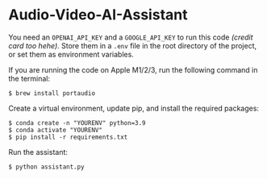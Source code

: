 # Audio-Video-AI-Assistant

You need an `OPENAI_API_KEY` and a `GOOGLE_API_KEY` to run this code _(credit card too hehe)_. Store them in a `.env` file in the root directory of the project, or set them as environment variables.


If you are running the code on Apple M1/2/3, run the following command in the terminal:

```
$ brew install portaudio
```

Create a virtual environment, update pip, and install the required packages:

```
$ conda create -n "YOURENV" python=3.9
$ conda activate "YOURENV"
$ pip install -r requirements.txt
```

Run the assistant:

```
$ python assistant.py
```
